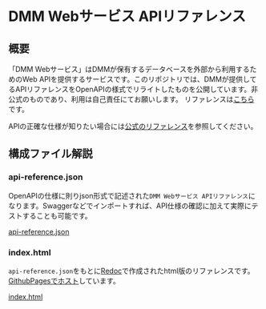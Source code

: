 # DMM Webサービス APIリファレンス
## 概要
「DMM Webサービス」はDMMが保有するデータベースを外部から利用するためのWeb APIを提供するサービスです。このリポジトリでは、DMMが提供してるAPIリファレンスをOpenAPIの様式でリライトしたものを公開しています。非公式のものであり、利用は自己責任にてお願いします。
リファレンスは[こちら](https://mgmyst.github.io/dmm-web-service-api-reference/)です。

APIの正確な仕様が知りたい場合には[公式のリファレンス](https://affiliate.dmm.com/api/)を参照してください。

## 構成ファイル解説
### api-reference.json
OpenAPIの仕様に則りjson形式で記述された`DMM Webサービス APIリファレンス`になります。Swaggerなどでインポートすれば、API仕様の確認に加えて実際にテストすることも可能です。

[api-reference.json](api-reference.json)

### index.html
`api-reference.json`をもとに[Redoc](https://github.com/Redocly/redoc)で作成されたhtml版のリファレンスです。
[GithubPagesでホスト](https://mgmyst.github.io/dmm-web-service-api-reference/)しています。

[index.html](index.html)
